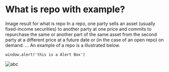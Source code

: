 # What is repo with example?
Image result for what is repo
In a repo, one party sells an asset (usually fixed-income securities) to another party at one price and commits to repurchase the same or another part of the same asset from the second party at a different price at a future date or (in the case of an open repo) on demand. ... An example of a repo is a illustrated below.
~~~
window.alert('this is a Alert Box')
~~~


![abc](https://user-images.githubusercontent.com/83979714/143727833-0b1cd393-ccbe-403b-929d-80d72f68b5eb.png)
